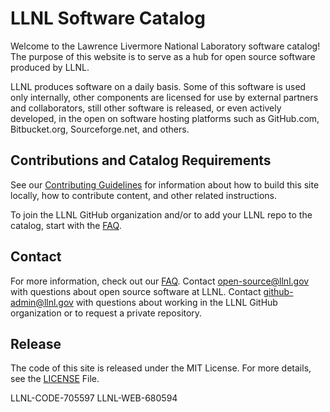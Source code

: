 # LLNL Software Catalog

Welcome to the Lawrence Livermore National Laboratory software catalog! The purpose of this website is to serve as a hub for open source software produced by LLNL.

LLNL produces software on a daily basis. Some of this software is used only internally, other components are licensed for use by external partners and collaborators, still other software is released, or even actively developed, in the open on software hosting platforms such as GitHub.com, Bitbucket.org, Sourceforge.net, and others.

## Contributions and Catalog Requirements

See our [Contributing Guidelines](/about/contribute) for information about how to build this site locally, how to contribute content, and other related instructions.

To join the LLNL GitHub organization and/or to add your LLNL repo to the catalog, start with the [FAQ](https://software.llnl.gov/about/faq/).

## Contact

For more information, check out our [FAQ](/about/faq). Contact [open-source@llnl.gov](mailto:open-source@llnl.gov) with questions about open source software at LLNL. Contact [github-admin@llnl.gov](mailto:github-admin@llnl.gov) with questions about working in the LLNL GitHub organization or to request a private repository.

## Release

The code of this site is released under the MIT License. For more details, see the [LICENSE](LICENSE) File.

LLNL-CODE-705597
LLNL-WEB-680594
